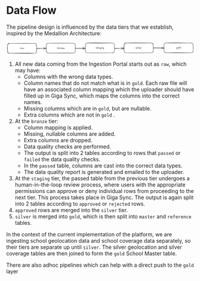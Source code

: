 # Data Flow

The pipeline design is influenced by the data tiers that we establish, inspired by the
Medallion Architecture:

![](./images/medallion.png)

1. All new data coming from the Ingestion Portal starts out as `raw`, which may have:
    - Columns with the wrong data types.
    - Column names that do not match what is in `gold`. Each raw file will have an
      associated column mapping which the uploader should have filled up in Giga Sync,
      which maps the columns into the correct names.
    - Missing columns which are in `gold`, but are nullable.
    - Extra columns which are not in `gold` .
2. At the `bronze` tier:
    - Column mapping is applied.
    - Missing, nullable columns are added.
    - Extra columns are dropped.
    - Data quality checks are performed.
    - The output is split into 2 tables according to rows that `passed` or `failed` the
      data quality checks.
    - In the `passed` table, columns are cast into the correct data types.
    - The data quality report is generated and emailed to the uploader.
3. At the `staging` tier, the passed table from the previous tier undergoes a
   human-in-the-loop review process, where users with the appropriate permissions can
   approve or deny individual rows from proceeding to the next tier. This process takes
   place in Giga Sync. The output is again split into 2 tables according to `approved`
   or
   `rejected` rows.
4. `approved` rows are merged into the `silver` tier.
5. `silver` is merged into `gold`, which is then split into `master` and `reference`
   tables.

In the context of the current implementation of the platform, we are ingesting school
geolocation data and school coverage data separately, so their tiers are separate up
until `silver`. The silver geolocation and silver coverage tables are then joined to
form the `gold` School Master table.


There are also adhoc pipelines which can help with a direct push to the `gold` layer
